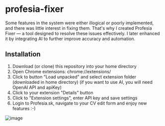 # profesia-fixer
Some features in the system were either illogical or poorly implemented, and there was little interest in fixing them. That's why I created Profesia Fixer — a tool designed to resolve these issues effectively. I later enhanced it by integrating AI to further improve accuracy and automation.

## Installation

1. Download (or clone) this repository into your home directory
2. Open Chrome extensions: chrome://extensions/
3. Click to button "Load unpacked" and select extension folder (downloaded in home directory)
(if you want to use AI, you will need OpenAI API and apiKey)
4. Click to your extension "Details" button
5. Click to "Extension settings", enter API key and save settings
6. Login to Profesia.sk, navigate to your CV edit form and enjoy new features :-)

![image](https://github.com/user-attachments/assets/78a15f0e-95fe-4833-af7e-e1b7fd0126fd)
